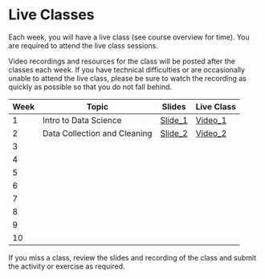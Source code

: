 # Live Classes

Each week, you will have a live class (see course overview for time).
You are required to attend the live class sessions.  

Video recordings and resources for the class will be posted after the classes each week.
If you have technical difficulties or are occasionally unable
to attend the live class, please be sure to watch the recording as quickly as possible
so that you do not fall behind.  

| Week | Topic                         |  Slides     | Live Class |
|------|-------------------------------|-------------|------------|
| 1    | Intro to Data Science         | [Slide_1]   | [Video_1]  |
| 2    | Data Collection and Cleaning  | [Slide_2]   | [Video_2]  |
| 3    |                               |             |            |
| 4    |                               |             |            |
| 5    |                               |             |            |
| 6    |                               |             |            |
| 7    |                               |             |            |
| 8    |                               |             |            |
| 9    |                               |             |            |
| 10   |                               |             |            |


If you miss a class, review the slides and recording of the class and submit the activity or exercise as required.

<!-- Week 1 -->
[Slide_1]: https://docs.google.com/presentation/d/1vHJNzYnhypzNbqrZGFYPkkERV-tt2GrUu15WTC9lXcg/edit?usp=sharing
[Video_1]: https://youtu.be/bJIXUi9dbV8?feature=shared

<!-- Week 2 -->
[Slide_2]: https://docs.google.com/presentation/d/1uQPbhD6F0A8E8oTJAn0b-GqGR8nmxq19d5zG_2tgOM0/edit?usp=sharing
[Video_2]: https://youtu.be/kk16Wi9yYhk?feature=shared

<!-- Week 3 -->
[S3]: https://docs.google.com/presentation/d/10bzjcH_ezmeL_bxk71bXQe1F2FE3sFmCD5bKvMlEFqI/edit?usp=sharing
[V3]: https://youtu.be/TAXNkbas62g
[E3]: https://youtu.be/TAXNkbas62g?t=1070
[L3]: https://docs.google.com/forms/d/e/1FAIpQLSckNUyPq-7j3awnFJHZT6NLIrNNXxDgW6QsKY-a0eMHa7Il0w/viewform

<!-- Week 4 -->
[S4]: https://docs.google.com/presentation/d/1PPYWb6yyR_VD10X4ajwHdvikVB7lJ1jja-_0eVYlY1w/edit?usp=sharing
[V4]: https://youtu.be/gvCvkOMjQEU
[E4]: https://youtu.be/gti6TYXUtKQ?t=1370
[L4]: https://docs.google.com/forms/d/e/1FAIpQLSdsH-is_fUt88N-MZGIbrd2l3rsVxIO1ppazy9jdoM_QTRRZA/viewform